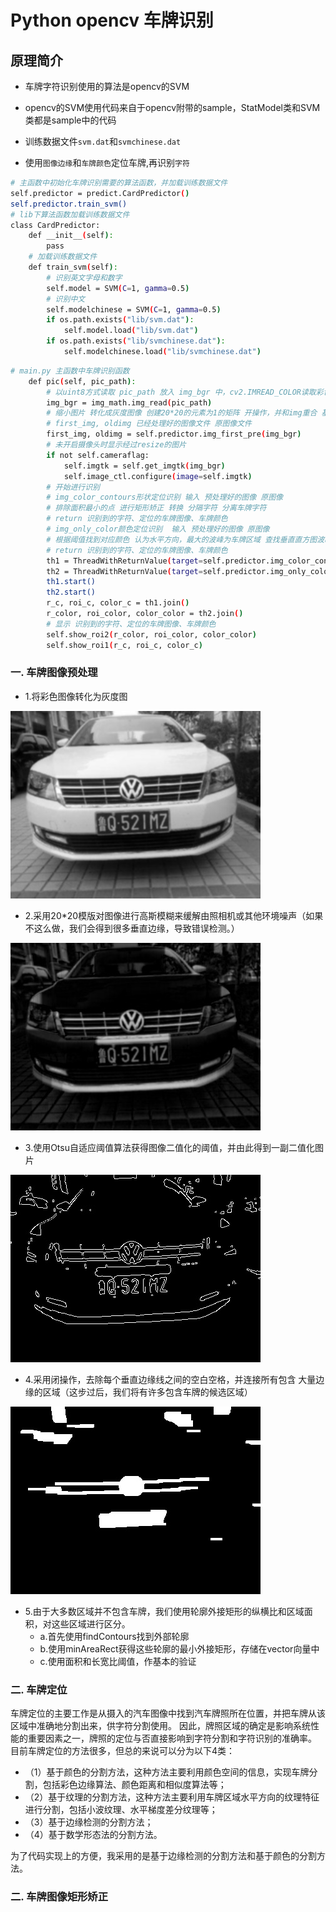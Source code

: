 # Python opencv 车牌识别

## 原理简介

* 车牌字符识别使用的算法是opencv的SVM

* opencv的SVM使用代码来自于opencv附带的sample，StatModel类和SVM类都是sample中的代码

* 训练数据文件`svm.dat`和`svmchinese.dat`

* 使用`图像边缘`和`车牌颜色`定位车牌,再识别`字符`

```bash
# 主函数中初始化车牌识别需要的算法函数，并加载训练数据文件
self.predictor = predict.CardPredictor()
self.predictor.train_svm()
# lib下算法函数加载训练数据文件
class CardPredictor:
    def __init__(self):
        pass
    # 加载训练数据文件
    def train_svm(self):
        # 识别英文字母和数字
        self.model = SVM(C=1, gamma=0.5)
        # 识别中文
        self.modelchinese = SVM(C=1, gamma=0.5)
        if os.path.exists("lib/svm.dat"):
            self.model.load("lib/svm.dat")
        if os.path.exists("lib/svmchinese.dat"):
            self.modelchinese.load("lib/svmchinese.dat")

```

```bash
# main.py 主函数中车牌识别函数
    def pic(self, pic_path):
        # 以uint8方式读取 pic_path 放入 img_bgr 中，cv2.IMREAD_COLOR读取彩色照片
        img_bgr = img_math.img_read(pic_path)
        # 缩小图片 转化成灰度图像 创建20*20的元素为1的矩阵 开操作，并和img重合 基于OTSU的二值化处理 找到图像边缘
        # first_img, oldimg 已经处理好的图像文件 原图像文件
        first_img, oldimg = self.predictor.img_first_pre(img_bgr)
        # 未开启摄像头时显示经过resize的图片
        if not self.cameraflag:
            self.imgtk = self.get_imgtk(img_bgr)
            self.image_ctl.configure(image=self.imgtk)
        # 开始进行识别
        # img_color_contours形状定位识别 输入 预处理好的图像 原图像 
        # 排除面积最小的点 进行矩形矫正 转换 分隔字符 分离车牌字符 
        # return 识别到的字符、定位的车牌图像、车牌颜色
        # img_only_color颜色定位识别  输入 预处理好的图像 原图像 
        # 根据阈值找到对应颜色 认为水平方向，最大的波峰为车牌区域 查找垂直直方图波峰 去掉车牌上下边缘1个像素，避免白边影响阈值判断 分隔字符 分离车牌字符 
        # return 识别到的字符、定位的车牌图像、车牌颜色
        th1 = ThreadWithReturnValue(target=self.predictor.img_color_contours, args=(first_img, oldimg))
        th2 = ThreadWithReturnValue(target=self.predictor.img_only_color, args=(oldimg, oldimg, first_img))
        th1.start()
        th2.start()
        r_c, roi_c, color_c = th1.join()
        r_color, roi_color, color_color = th2.join()
        # 显示 识别到的字符、定位的车牌图像、车牌颜色
        self.show_roi2(r_color, roi_color, color_color)
        self.show_roi1(r_c, roi_c, color_c)
```

### 一. 车牌图像预处理
* 1.将彩色图像转化为灰度图

![img_gray](/pic/img_pre/img_gray.jpg)

* 2.采用20*20模版对图像进行高斯模糊来缓解由照相机或其他环境噪声（如果不这么做，我们会得到很多垂直边缘，导致错误检测。）

![img_opening](/pic/img_pre/img_opening.jpg)

* 3.使用Otsu自适应阈值算法获得图像二值化的阈值，并由此得到一副二值化图片

![img_edge](/pic/img_pre/img_edge.jpg)

* 4.采用闭操作，去除每个垂直边缘线之间的空白空格，并连接所有包含 大量边缘的区域（这步过后，我们将有许多包含车牌的候选区域）

![img_contours](/pic/img_pre/img_contours.jpg)

* 5.由于大多数区域并不包含车牌，我们使用轮廓外接矩形的纵横比和区域面积，对这些区域进行区分。
    * a.首先使用findContours找到外部轮廓
    * b.使用minAreaRect获得这些轮廓的最小外接矩形，存储在vector向量中
    * c.使用面积和长宽比阈值，作基本的验证 


### 二. 车牌定位
  车牌定位的主要工作是从摄入的汽车图像中找到汽车牌照所在位置，并把车牌从该区域中准确地分割出来，供字符分割使用。
因此，牌照区域的确定是影响系统性能的重要因素之一，牌照的定位与否直接影响到字符分割和字符识别的准确率。
目前车牌定位的方法很多，但总的来说可以分为以下4类：
* （1）基于颜色的分割方法，这种方法主要利用颜色空间的信息，实现车牌分割，包括彩色边缘算法、颜色距离和相似度算法等；
* （2）基于纹理的分割方法，这种方法主要利用车牌区域水平方向的纹理特征进行分割，包括小波纹理、水平梯度差分纹理等；
* （3）基于边缘检测的分割方法；
* （4）基于数学形态法的分割方法。 

为了代码实现上的方便，我采用的是基于边缘检测的分割方法和基于颜色的分割方法。

### 二. 车牌图像矩形矫正
